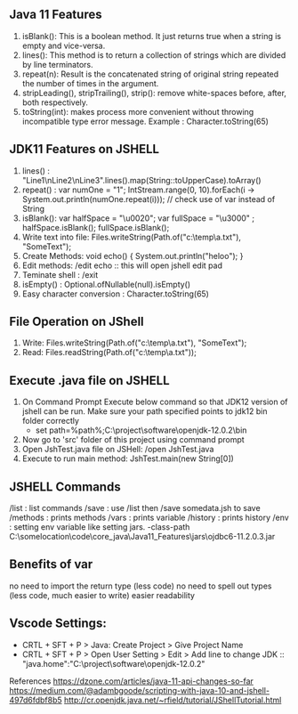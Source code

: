 Java 11 Features
---
1. isBlank(): This is a boolean method. It just returns true when a string is empty and vice-versa.
2. lines(): This method is to return a collection of strings which are divided by line terminators.
3. repeat(n): Result is the concatenated string of original string repeated the number of times in the argument.
4. stripLeading(), stripTrailing(), strip(): remove white-spaces before, after, both respectively.
5. toString(int): makes process more convenient without throwing incompatible type error message. Example : Character.toString(65) 


JDK11 Features on JSHELL
---

1. lines() : "Line1\nLine2\nLine3".lines().map(String::toUpperCase).toArray()
2. repeat() : var numOne = "1"; IntStream.range(0, 10).forEach(i -> System.out.println(numOne.repeat(i))); // check use of var instead of String
3. isBlank(): var halfSpace = "\u0020"; var fullSpace = "\u3000" ; halfSpace.isBlank(); fullSpace.isBlank();
4. Write text into file: Files.writeString(Path.of("c:\\temp\\a.txt"), "SomeText");
5. Create Methods: void echo() { System.out.println("heloo"); }
6. Edit methods: /edit echo :: this will open jshell edit pad
7. Teminate shell :  /exit 
8. isEmpty() : Optional.ofNullable(null).isEmpty()
9. Easy character conversion : Character.toString(65)

File Operation on JShell
---
1. Write: Files.writeString(Path.of("c:\\temp\\a.txt"), "SomeText");
2. Read: Files.readString(Path.of("c:\\temp\\a.txt"));


Execute .java file on JSHELL
---
1. On Command Prompt Execute below command so that JDK12 version of jshell can be run. Make sure your path specified points to jdk12 bin folder correctly
    - set path=%path%;C:\project\software\openjdk-12.0.2\bin
2. Now go to 'src' folder of this project using command prompt
3. Open JshTest.java file on JSHell: /open JshTest.java
3. Execute to run main method: JshTest.main(new String[0])

JSHELL Commands
---
/list : list commands
/save : use /list then /save somedata.jsh to save 
/methods : prints methods
/vars : prints variable
/history : prints history
/env : setting env variable like setting jars. -class-path C:\somelocation\code\core_java\Java11_Features\jars\ojdbc6-11.2.0.3.jar

Benefits of var
---

no need to import the return type (less code)
no need to spell out types (less code, much easier to write)
easier readability


Vscode Settings:
---
- CRTL + SFT + P > Java: Create Project > Give Project Name
- CRTL + SFT + P >  Open User Setting > Edit > Add line to change JDK :: "java.home":"C:\\project\\software\\openjdk-12.0.2"

References
https://dzone.com/articles/java-11-api-changes-so-far
https://medium.com/@adambgoode/scripting-with-java-10-and-jshell-497d6fdbf8b5
http://cr.openjdk.java.net/~rfield/tutorial/JShellTutorial.html


